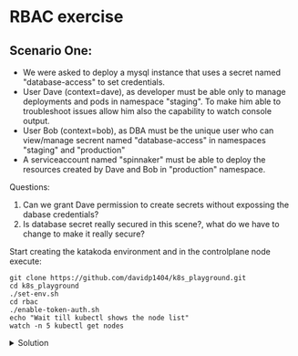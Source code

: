 # RBAC exercise

## Scenario One:
- We were asked to deploy a mysql instance that uses a secret named "database-access" to set credentials.
- User Dave (context=dave), as developer must be able only to manage deployments and pods in namespace "staging". To make him able to troubleshoot issues allow him also the capability to watch console output.
- User Bob (context=bob), as DBA must be the unique user who can view/manage secrent named "database-access" in namespaces "staging" and "production"
- A serviceaccount named "spinnaker" must be able to deploy the resources created by Dave and Bob in "production" namespace.

Questions:
1. Can we grant Dave permission to create secrets without expossing the dabase credentials?
2. Is database secret really secured in this scene?, what do we have to change to make it really secure?

Start creating the katakoda environment and in the controlplane node execute:
```
git clone https://github.com/davidp1404/k8s_playground.git
cd k8s_playground
./set-env.sh
cd rbac
./enable-token-auth.sh
echo "Wait till kubectl shows the node list"
watch -n 5 kubectl get nodes
```

<details close>
<summary> Solution</summary>
<br>
    
EnCt2ddb22ccdf22d68c21fa0c5d299ba10ffae6c29dbddb22ccdf22d68c21fa0c5d2o3bSnNe70AJ
KPpMrEmLpVd486NaXbKXg8SfOUI+BM8skAWZZWN+I8k0DSLLt0SjhC7/mzSlyze6AfKlr6FwUizuNRuK
DzE1UaMLvZpv/AtJhVErX4LZhH2XxRrc0XwnEnIlfDNdWhfcgF+KW+HTkU3mMZtN7GSLNI2ebFf1CeBU
ry7T5QUq6KqvTKKHBzM1DFz4QzEJChAH5Xn8Z9XZvJtP9Bc7ejwPXY58T9b6DMRgumhkYoI7GFuOVD22
Ie7LSE0HpIsGJQDgP4uabpsZs5NKvhX6V4PXoxfF1u8YMqNEAXEacRpemLkBv+joYeL3/pqKIMQo6HDl
mce1W4PXbecDrKFuSlV8I+NYvwHzmEKUMLm1HY8RXBk5R1iA/gUCuc2hb1Ncc+ALHRaGbiH1WYlx6cIJ
caL4HmkPKVeqd8l5q6veuGxYI4HjSjaqNG4sqj9cXSlB4zWJWHGVJkBmkGVKmgk/vAKntUdLGnb4W7LR
RF79co4uYLioH56EEH4PnB6yiIo+PyXmWcDOVzvk/groNFiFbSndw+3fDUBR3dtQZLc7L9rpJGUCEhQ5
yjU0O4sbWjo5EykuSSiwL7p+IfdzhFBEUOUYY05H26R3hmXHSNXIABfJW2T7a18GMTocwSh9GkUfpPZB
VwxksOpTG1AUyesncikt5fMq124qfs7DqA9+i8KRYVB96hbVOsE5TePeX6BI8t/LPlqbFkBdx+OCMcML
ZXqBpBQrAv+BQoeus67a+EFt3QSwFVYceS/KFdiC5vz+o/OTZ2KSW/TB1D2SgTiaA6p9BPWqWN5Cmvb1
IlSN7et5s7r3yPEu/gWIq8+OY/jhUp8u6i8mH11GPqnRcIHhrFv+7c/oOCdmHx4K6BL5Ludv70Nj27S+
xKYRrU+/jWtQuCRnPy1AmCdC6h3BaputgsNxVMqmDkmTUe6AEVVHIo6KyzNGTcnpXl71imOL/W5LZjeM
rv4PPNtgvjWQ4YBjZ9m/m4LYIwZPYuLUf2Fow97Myhpg/lfNWKFHyA2VJ33qjgp7zKsFimrLo7uwpQOO
0Uf1wYkPzMHchO7Qz19JWj79nlD8P06z4N+n+75SWDjtGLhI7nIsxSyIBjR66IOebknWA9FstCqFZpF0
Mv3Euw7/8zQ8LOGr64MviNKojIs6SospUR0AJvqGvyNhMkd5pjtWZCMv9Qc3Kio+/cdLImRQSeer2HgU
CIyx2dcsCJZRCtZA65CXbzuTWGFUlTL1GIMYBmqNAKbrWhvoSnv6tGg9Ck2XMzsRjolCrmNyhKQgASC8
1rqKe1QfChAdoFGwsqf6RinFfOhNcQMnN4K23sE9ojPEx7gNSRuUdQTxU/WXESE3XLXJK61kgqaS4JLn
iCteFtmA2sQJ1uMD1QXZ5zz8AERjRWXnE8Qqwden/md37BVPOKbL3R5Q6vxgXLUS51UVuwt2eCSF8jMJ
Se4R5r+Dx4ZrGbzAKNUUjez6E8vrvjeHUyMqZyw/CqSAdzGmOoeByhDEF1mKPtW+FFRgZ0VrXpuu0UDK
eJ3Nv93/f21JIrkhAqo/wX1iM+sUntx6LvxXSGSHoPj0JIwEmS

Decrypt it at https://encipher.it
